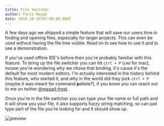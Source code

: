 ```yaml
---
title: File Switcher
author: Faris Masad
date: 2018-10-16T07:00:00.000Z
---
```


A few days ago we shipped a simple feature that will save our users time in finding and opening files, especially for larger projects.  This can even be used without having the file tree visible.  Read on to see how to use it and to see a demonstration.

If you've used offline IDE's before then you're probably familiar with this feature. To bring up the file switcher you can hit `ctrl + P` (`cmd` for mac), incase you're wondering why we chose that binding, it's cause it's the default for most modern editors. I'm actually interested in the history behind this feature, who started it, and why in the world did they pick `ctrl + P` (maybe it was meant for command **p**allete?), if you know you can reach out to me on twitter [@masad-frost](https://twitter.com/masadfrost).

Once you're in the file switcher you can type your file name or full path and it will show you your file, it also supports fuzzy string matching, so can just type part of the file you're looking for and it should show up.

![preview](https://i.imgur.com/NhQWuss.gif)

